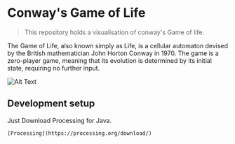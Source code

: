 # Conway's Game of Life
> This repository holds a visualisation of conway's Game of life.

The Game of Life, also known simply as Life, is a cellular automaton devised by the British mathematician John Horton Conway in 1970. The game is a zero-player game, meaning that its evolution is determined by its initial state, requiring no further input.

![Alt Text](https://github.com/vasutomar/Game-Of-Life/blob/master/Conways_game_of_life_breeder_animation.gif)

## Development setup

Just Download Processing for Java. 
```
[Processing](https://processing.org/download/)
```
